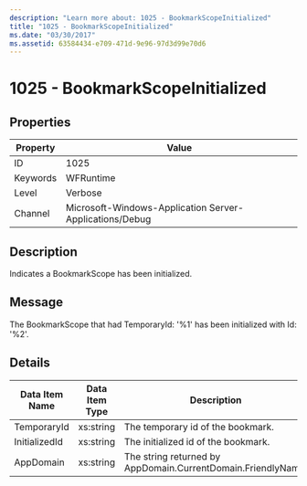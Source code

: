 ```yaml
---
description: "Learn more about: 1025 - BookmarkScopeInitialized"
title: "1025 - BookmarkScopeInitialized"
ms.date: "03/30/2017"
ms.assetid: 63584434-e709-471d-9e96-97d3d99e70d6
---
```

# 1025 - BookmarkScopeInitialized

## Properties

| Property | Value |
| - | - |
|ID|1025|  
|Keywords|WFRuntime|  
|Level|Verbose|  
|Channel|Microsoft-Windows-Application Server-Applications/Debug|  
  
## Description  

 Indicates a BookmarkScope has been initialized.  
  
## Message  

 The BookmarkScope that had TemporaryId: '%1' has been initialized with Id: '%2'.  
  
## Details  
  
|Data Item Name|Data Item Type|Description|  
|--------------------|--------------------|-----------------|  
|TemporaryId|xs:string|The temporary id of the bookmark.|  
|InitializedId|xs:string|The initialized id of the bookmark.|  
|AppDomain|xs:string|The string returned by AppDomain.CurrentDomain.FriendlyName.|
